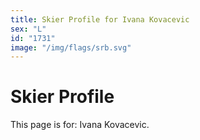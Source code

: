 ```yaml
---
title: Skier Profile for Ivana Kovacevic
sex: "L"
id: "1731"
image: "/img/flags/srb.svg" 
---
```


# Skier Profile

This page is for: Ivana Kovacevic.
    